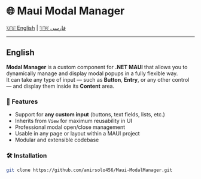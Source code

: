 # 🌐 Maui Modal Manager

[🇺🇸 English](#english) | [🇮🇷 فارسی](#فارسی)

---

## English
<a name="english"></a>

**Modal Manager** is a custom component for **.NET MAUI** that allows you to dynamically manage and display modal popups in a fully flexible way.  
It can take any type of input — such as **Button**, **Entry**, or any other control — and display them inside its **Content** area.

### 🚀 Features
- Support for **any custom input** (buttons, text fields, lists, etc.)
- Inherits from `View` for maximum reusability in UI
- Professional modal open/close management
- Usable in any page or layout within a MAUI project
- Modular and extensible codebase

### 🛠 Installation
```bash
git clone https://github.com/amirsolo456/Maui-ModalManager.git
